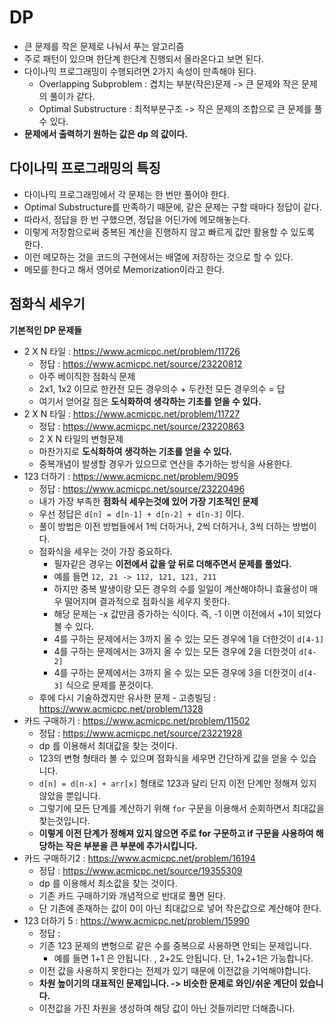 # DP
* 큰 문제를 작은 문제로 나눠서 푸는 알고리즘
* 주로 패턴이 있으며 한단계 한단계 진행되서 올라온다고 보면 된다.   
* 다이나믹 프로그래밍이 수행되려면 2가지 속성이 만족해야 된다.
  * Overlapping Subproblem : 겹치는 부분(작은)문제 -> 큰 문제와 작은 문제의 풀이가 같다.   
  * Optimal Substructure : 최적부분구조 -> 작은 문제의 조합으로 큰 문제를 풀 수 있다.  
* **문제에서 출력하기 원하는 값은 dp 의 값이다.**        

## 다이나믹 프로그래밍의 특징 
* 다이나믹 프로그래밍에서 각 문제는 한 번만 풀어야 한다.
* Optimal Substructure를 만족하기 때문에, 같은 문제는 구할 때마다 정답이 같다.
* 따라서, 정답을 한 번 구했으면, 정답을 어딘가에 메모해놓는다.
* 이렇게 저장함으로써 중복된 계산을 진행하지 않고 빠르게 값만 활용할 수 있도록 한다.
* 이런 메모하는 것을 코드의 구현에서는 배열에 저장하는 것으로 할 수 있다.
* 메모를 한다고 해서 영어로 Memorization이라고 한다.

## 점화식 세우기    
    
**기본적인 DP 문제들**
* 2 X N 타일 : https://www.acmicpc.net/problem/11726
	* 정답 : https://www.acmicpc.net/source/23220812
	* 아주 베이직한 점화식 문제
	* 2x1, 1x2 이므로 한칸전 모든 경우의수 + 두칸전 모든 경우의수 = 답 
	* 여기서 얻어갈 점은 **도식화하여 생각하는 기초를 얻을 수 있다.**   
* 2 X N 타일 : https://www.acmicpc.net/problem/11727
	* 정답 : https://www.acmicpc.net/source/23220863
	* 2 X N 타일의 변형문제 
	* 마찬가지로 **도식화하여 생각하는 기초를 얻을 수 있다.**
	* 중복개념이 발생할 경우가 있으므로 연산을 추가하는 방식을 사용한다.    
* 123 더하기 : https://www.acmicpc.net/problem/9095
	* 정답 : https://www.acmicpc.net/source/23220496
	* 내가 가장 부족한 **점화식 세우는것에 있어 가장 기초적인 문제**   
	* 우선 정답은 `d[n] = d[n-1] + d[n-2] + d[n-3]` 이다. 
	* 풀이 방법은 이전 방법들에서 1씩 더하거나, 2씩 더하거나, 3씩 더하는 방법이다.   
	* 점화식을 세우는 것이 가장 중요하다.
		* 필자같은 경우는 **이전에서 값을 앞 뒤로 더해주면서 문제를 풀었다.**    
		* 예를 들면 `12, 21 -> 112, 121, 121, 211`
		* 하지만 중복 발생이랑 모든 경우의 수를 일일이 계산해야하니 효율성이 매우 떨어지며 결과적으로 점화식을 세우지 못한다.    
		* 해당 문제는 -x 값만큼 증가하는 식이다. 즉, -1 이면 이전에서 +1이 되었다 볼 수 있다.   
		* 4를 구하는 문제에서는 3까지 올 수 있는 모든 경우에 1을 더한것이 `d[4-1]`
		* 4를 구하는 문제에서는 3까지 올 수 있는 모든 경우에 2을 더한것이 `d[4-2]`
		* 4를 구하는 문제에서는 3까지 올 수 있는 모든 경우에 3을 더한것이 `d[4-3]` 식으로 문제를 푼것이다. 
	* 후에 다시 기술하겠지만 유사한 문제 - 고층빌딩 : https://www.acmicpc.net/problem/1328	
* 카드 구매하기 : https://www.acmicpc.net/problem/11502
	* 정답 : https://www.acmicpc.net/source/23221928
	* dp 를 이용해서 최대값을 찾는 것이다.   
	* 123의 변형 형태라 볼 수 있으며 점화식을 세우면 간단하게 값을 얻을 수 있습니다.  
	* `d[n] = d[n-x] + arr[x]` 형태로 123과 달리 단지 이전 단계만 정해져 있지 않았을 뿐입니다. 
	* 그렇기에 모든 단계를 계산하기 위해 `for` 구문을 이용해서 순회하면서 최대값을 찾는것입니다.  
	* **이렇게 이전 단계가 정해져 있지 않으면 주로 for 구문하고 if 구문을 사용하여 해당하는 작은 부분을 큰 부분에 추가시킵니다.**          
* 카드 구매하기2 : https://www.acmicpc.net/problem/16194
	* 정답 : https://www.acmicpc.net/source/19355309
	* dp 를 이용해서 최소값을 찾는 것이다.   
	* 기존 카드 구매하기와 개념적으로 반대로 풀면 된다.   
	* 단 기존에 존재하는 값이 0이 아닌 최대값으로 넣어 작은값으로 계산해야 한다.    
* 123 더하기 5 : https://www.acmicpc.net/problem/15990
	* 정답 : 
	* 기존 123 문제의 변형으로 같은 수를 중복으로 사용하면 안되는 문제입니다.    
		* 예를 들면 1+1 은 안됩니다. , 2+2도 안됩니다. 단, 1+2+1은 가능합니다.    
	* 이전 값을 사용하지 못한다는 전제가 있기 때문에 이전값을 기억해야합니다.
	* **차원 높이기의 대표적인 문제입니다. -> 비슷한 문제로 와인/쉬운 계단이 있습니다.**	  
	* 이전값을 가진 차원을 생성하여 해당 값이 아닌 것들끼리만 더해줍니다.   
	
